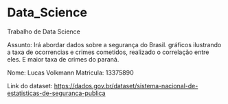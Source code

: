 # Data_Science 
Trabalho de Data Science

Assunto:
Irá abordar dados sobre a segurança do Brasil. gráficos ilustrando a taxa de ocorrencias e crimes cometidos, realizado o correlação entre eles. E maior taxa de crimes do paraná.

Nome: Lucas Volkmann
Matricula: 13375890

Link do dataset: 
https://dados.gov.br/dataset/sistema-nacional-de-estatisticas-de-seguranca-publica
